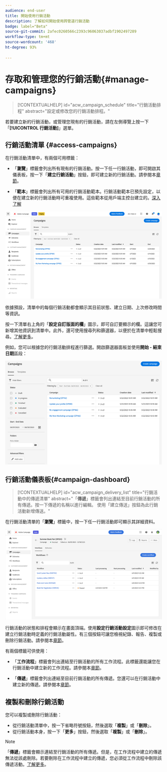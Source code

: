 ```yaml
---
audience: end-user
title: 開始使用行銷活動
description: 了解如何開始使用跨管道行銷活動
badge: label="Beta"
source-git-commit: 2afec0260566c2393c96063037adbf1902497289
workflow-type: tm+mt
source-wordcount: '468'
ht-degree: 93%

---
```



# 存取和管理您的行銷活動{#manage-campaigns}

>[!CONTEXTUALHELP]
>id="acw_campaign_schedule"
>title="行銷活動排程"
>abstract="設定或修改您的行銷活動排程。"

若要建立新的行銷活動，或管理您現有的行銷活動，請在左側導覽上按一下「**[!UICONTROL 行銷活動]**」選單。

## 行銷活動清單 {#access-campaigns}


在行銷活動清單中，有兩個可用標籤：

* 「**瀏覽**」標籤會列出所有現有的行銷活動。按一下任一行銷活動，即可開啟其儀表板，按一下「**建立行銷活動**」按鈕，即可建立新的行銷活動。請參閱本[章節](create-campaigns.md#create-campaigns)。

* 「**範本**」標籤會列出所有可用的行銷活動範本。行銷活動範本已預先設定，以便在建立新的行銷活動時可重複使用。這些範本從用戶端主控台建立的。[深入了解](https://experienceleague.adobe.com/docs/campaign/automation/campaign-orchestration/marketing-campaign-templates.html?lang=zh-Hant)

![行銷活動清單](assets/campaign-list.png)

依據預設，清單中的每個行銷活動都會顯示其目前狀態、建立日期、上次修改時間等資訊。

按一下清單右上角的「**設定自訂版面的欄**」圖示，即可自訂要顯示的欄。這讓您可新增其他資訊到清單中。此外，還可使用搜尋列和篩選器，以便於在清單中輕鬆搜尋。[了解更多](../get-started/user-interface.md#list-screens)。

例如，您可以根據您的行銷活動排程進行篩選。開啟篩選器面板並使用&#x200B;**開始 - 結束日期**&#x200B;區段：

![行銷活動篩選器](assets/campaign-filter-on-dates.png)

## 行銷活動儀表板{#campaign-dashboard}


>[!CONTEXTUALHELP]
>id="acw_campaign_delivery_list"
>title="行銷活動中的傳遞清單"
>abstract="「**傳遞**」標籤會列出連結至目前行銷活動的所有傳遞。按一下傳遞的名稱以進行編輯。 使用「建立傳送」按鈕為此行銷活動新增傳送。"

在行銷活動清單的「**瀏覽**」標籤中，按一下任一行銷活動即可顯示其詳細資料。

![行銷活動儀表板](assets/campaign-dashboard.png)

行銷活動的狀態和排程會顯示在畫面頂端。使用&#x200B;**設定行銷活動設定**&#x200B;圖示即可修改在建立行銷活動時定義的行銷活動屬性。有三個按鈕可讓您檢視紀錄、報告、複製或刪除行銷活動。請參閱本[章節](create-campaigns.md#create-campaigns)。

有兩個標籤可供使用：

* 「**工作流程**」標籤會列出連結至行銷活動的所有工作流程。此標籤還能讓您在行銷活動中建立新的工作流程。請參閱本[章節](create-campaigns.md#create-campaigns)。

* 「**傳遞**」標籤會列出連結至目前行銷活動的所有傳遞。您還可以在行銷活動中建立新的傳遞。請參閱本[章節](create-campaigns.md#create-campaigns)。

## 複製和刪除行銷活動

您可以複製或刪除行銷活動：

* 從行銷活動清單中，按一下省略符號按鈕，然後選取「**複製**」或「**刪除**」。
* 從行銷活動本身，按一下「**更多**」按鈕，然後選取「**複製**」或「**刪除**」。

>[!NOTE]
>
>「**傳遞**」標籤會顯示連結至行銷活動的所有傳遞。但是，在工作流程中建立的傳遞無法從該處刪除。若要刪除在工作流程中建立的傳遞，您必須從工作流程中刪除該傳遞活動。[了解更多](../msg/gs-messages.md#delivery-delete)。
